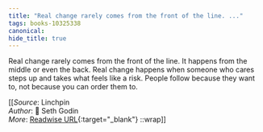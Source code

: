 ```yaml
---
title: "Real change rarely comes from the front of the line. ..."
tags: books-10325338
canonical: 
hide_title: true
---
```


Real change rarely comes from the front of the line. It happens from the middle or even the back. Real change happens when someone who cares steps up and takes what feels like a risk. People follow because they want to, not because you can order them to.


[[_Source_: Linchpin<br>
_Author_: 📕 Seth Godin<br>
_More_: [Readwise URL](https://readwise.io/open/210672374){:target="_blank"}
::wrap]]
